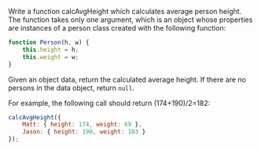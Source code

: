 Write a function calcAvgHeight which calculates average person height. The function takes only one argument, which is an object whose properties are instances of a person class created with the following function:

```js
function Person(h, w) {
	this.height = h;
	this.weight = w;
}
```

Given an object data, return the calculated average height. If there are no persons in the data object, return `null`.

For example, the following call should return (174+190)/2=182:

```js
calcAvgHeight({
	Matt: { height: 174, weight: 69 },
	Jason: { height: 190, weight: 103 }
});
```
